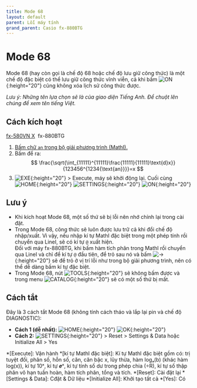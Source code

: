 ```yaml
---
title: Mode 68
layout: default
parent: Lỗi máy tính
grand_parent: Casio fx-880BTG
---
```


# Mode 68
Mode 68 (hay còn gọi là chế độ 68 hoặc chế độ lưu giữ công thức) là một chế độ đặc biệt có thể lưu giữ công thức vĩnh viễn, cả khi bấm ![ON]{:height="20"} cũng không xóa lịch sử công thức được.

*Lưu ý: Những tên lựa chọn sẽ là của giao diện Tiếng Anh. Để chuột lên chúng để xem tên tiếng Việt.*

## Cách kích hoạt

[fx-580VN X](/thu-vien-ma-tran/docs/fx580vnx/loi-may-tinh/mode-68.html#cách-kích-hoạt)&nbsp; fx-880BTG

1. [Bấm chữ `an` trong bộ giải phương trình (MathI).](/thu-vien-ma-tran/docs/fx880btg/loi-may-tinh/ki-tu-an.html#cách-bấm)
2. Bấm để ra:  
$$ \frac{\sqrt{\int_{11111}^{11111}\frac{11111}{11111}\text{d}x}}{123456^{1234{\text{an}}}}=x $$  
3. ![EXE]{:height="20"} \> Execute, máy sẽ khởi động lại. Cuối cùng ![HOME]{:height="20"} ![SETTINGS]{:height="20"} ![ON]{:height="20"}

## Lưu ý
- Khi kích hoạt Mode 68, một số thứ sẽ bị lỗi nên nhớ chỉnh lại trong cài đặt.
- Trong Mode 68, công thức sẽ luôn được lưu trữ cả khi đổi chế độ nhập/xuất. Vì vậy, nếu nhập kí tự MathI đặc biệt trong một phép tính rồi chuyển qua LineI, sẽ có kí tự `@` xuất hiện.<br>Đối với máy fx-880BTG, khi bấm hàm tích phân trong MathI rồi chuyển qua LineI và chỉ để kí tự `@` đầu tiên, để trỏ sau nó và bấm ![→]{:height="20"} sẽ để trỏ ở vị trí lỗi như trong bộ giải phương trình, nên có thể dễ dàng bấm kí tự đặc biệt.
- Trong Mode 68, nút ![TOOLS]{:height="20"} sẽ không bấm được và trong menu ![CATALOG]{:height="20"} sẽ có một số thứ bị mất.

## Cách tắt
Đây là 3 cách tắt Mode 68 (không tính cách tháo và lắp lại pin và chế độ DIAGNOSTIC):
- **Cách 1 (dễ nhất):** ![HOME]{:height="20"} ![OK]{:height="20"}
- **Cách 2:** ![SETTINGS]{:height="20"} \> Reset \> Settings & Data hoặc Initialize All \> Yes

[ON]: /thu-vien-ma-tran/images/fx880btg/on.png
[HOME]: /thu-vien-ma-tran/images/fx880btg/home.png
[SETTINGS]: /thu-vien-ma-tran/images/fx880btg/settings.png
[OK]: /thu-vien-ma-tran/images/fx880btg/ok.png
[VARIABLE]: /thu-vien-ma-tran/images/fx880btg/variable.png
[←]: /thu-vien-ma-tran/images/fx880btg/left.png
[→]: /thu-vien-ma-tran/images/fx880btg/right.png
[SHIFT]: /thu-vien-ma-tran/images/fx880btg/shift.png
[CATALOG]: /thu-vien-ma-tran/images/fx880btg/catalog.png
[TOOLS]: /thu-vien-ma-tran/images/fx880btg/tools.png
[⁄]: /thu-vien-ma-tran/images/fx880btg/frac.png
[⌫]: /thu-vien-ma-tran/images/fx880btg/del.png
[AC]: /thu-vien-ma-tran/images/fx880btg/ac.png
[7]: /thu-vien-ma-tran/images/fx880btg/7.png
[9]: /thu-vien-ma-tran/images/fx880btg/9.png
[EXE]: /thu-vien-ma-tran/images/fx880btg/exe.png

<!-- abbreviations for kramdown -->
*[Execute]: Vận hành
*[kí tự MathI đặc biệt]: Kí tự MathI đặc biệt gồm có: trị tuyệt đối, phân số, hỗn số, căn, căn bậc x, lũy thừa, hàm logₐ(b) (khác hàm log(x)), kí tự 10ˣ, kí tự 𝒆ˣ, kí tự tính số dư trong phép chia (÷R), kí tự số thập phân vô hạn tuần hoàn, hàm tích phân, tổng và tích.
*[Reset]: Cài đặt lại
*[Settings & Data]: Cđặt & Dữ liệu
*[Initialize All]: Khởi tạo tất cả
*[Yes]: Có